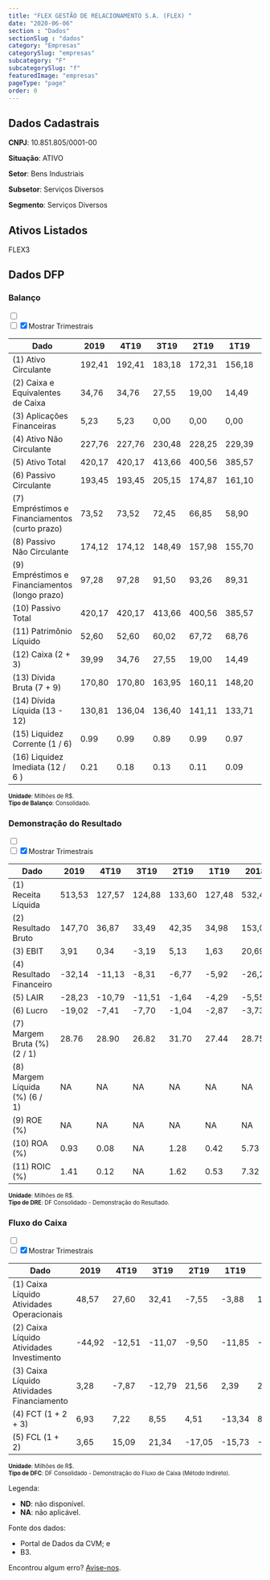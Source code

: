 ```yaml
---  
title: "FLEX GESTÃO DE RELACIONAMENTO S.A. (FLEX) "  
date: "2020-06-06"  
section : "Dados"  
sectionSlug : "dados"  
category: "Empresas"  
categorySlug: "empresas"  
subcategory: "F"  
subcategorySlug: "f"  
featuredImage: "empresas"  
pageType: "page"  
order: 0  
---
```



## Dados Cadastrais


**CNPJ**: 10.851.805/0001-00

**Situação**: ATIVO

**Setor**: Bens Industriais

**Subsetor**: Serviços Diversos

**Segmento**: Serviços Diversos


## Ativos Listados


FLEX3 


## Dados DFP

### Balanço
  
<input type='checkbox' class='toggleCommand' id='toggleBalanco' name='toggleBalanco'>  
<div class='filter-group-balanco'>  
<div class='check_button_balanco'>  
<label for='toggleBalanco'>  
<input type='checkbox' data-filter-col='trimBalanco'><input type='checkbox' data-filter-col='trimBalanco' checked><span>Mostrar Trimestrais</span>  
</label>  
</div>  
</div>  
<div class='overflow balancoTableWrapper'>  
<table class='balancoTable'>  
<thead>  
<tr>  
<th class='dataHeader fixedLeftColumn'>Dado</th>  
<th>2019</th>  
<th class='trimHeader' data-col='trimBalanco'>4T19</th>  
<th class='trimHeader' data-col='trimBalanco'>3T19</th>  
<th class='trimHeader' data-col='trimBalanco'>2T19</th>  
<th class='trimHeader' data-col='trimBalanco'>1T19</th>  
<th>2018</th>  
<th class='trimHeader' data-col='trimBalanco'>4T18</th>  
<th class='trimHeader' data-col='trimBalanco'>3T18</th>  
<th class='trimHeader' data-col='trimBalanco'>2T18</th>  
<th class='trimHeader' data-col='trimBalanco'>1T18</th>  
<th>2017</th>  
<th class='trimHeader' data-col='trimBalanco'>4T17</th>  
<th class='trimHeader' data-col='trimBalanco'>3T17</th>  
<th class='trimHeader' data-col='trimBalanco'>2T17</th>  
<th class='trimHeader' data-col='trimBalanco'>1T17</th>  
<th>2016</th>  
<th class='trimHeader' data-col='trimBalanco'>4T16</th>  
<th class='trimHeader' data-col='trimBalanco'>3T16</th>  
<th class='trimHeader' data-col='trimBalanco'>2T16</th>  
<th class='trimHeader' data-col='trimBalanco'>1T16</th>  
<th>2015</th>  
<th class='trimHeader' data-col='trimBalanco'>4T15</th>  
<th class='trimHeader' data-col='trimBalanco'>3T15</th>  
<th class='trimHeader' data-col='trimBalanco'>2T15</th>  
<th class='trimHeader' data-col='trimBalanco'>1T15</th>  
</tr>  
</thead>  
<tbody>  
<tr class='trContaAtivo'>  
<td class='leftAlignCell rowDescription fixedLeftColumn'>(1) Ativo Circulante</td>  
<td>192,41</td>  
<td data-col='trimBalanco' class='trimData'>192,41</td>  
<td data-col='trimBalanco' class='trimData'>183,18</td>  
<td data-col='trimBalanco' class='trimData'>172,31</td>  
<td data-col='trimBalanco' class='trimData'>156,18</td>  
<td>162,15</td>  
<td data-col='trimBalanco' class='trimData'>162,15</td>  
<td data-col='trimBalanco' class='trimData'>162,15</td>  
<td data-col='trimBalanco' class='trimData'>162,15</td>  
<td data-col='trimBalanco' class='trimData'>155,51</td>  
<td>155,70</td>  
<td data-col='trimBalanco' class='trimData'>155,70</td>  
<td data-col='trimBalanco' class='trimData'>143,23</td>  
<td data-col='trimBalanco' class='trimData'>125,40</td>  
<td data-col='trimBalanco' class='trimData'>125,40</td>  
<td>137,61</td>  
<td data-col='trimBalanco' class='trimData'>137,61</td>  
<td data-col='trimBalanco' class='trimData'>137,61</td>  
<td data-col='trimBalanco' class='trimData'>137,61</td>  
<td data-col='trimBalanco' class='trimData'>137,61</td>  
<td>96,38</td>  
<td data-col='trimBalanco' class='trimData'>96,38</td>  
<td data-col='trimBalanco' class='trimData'>ND</td>  
<td data-col='trimBalanco' class='trimData'>ND</td>  
<td data-col='trimBalanco' class='trimData'>ND</td>  
</tr>  
<tr class='trContaAtivo'>  
<td class='leftAlignCell rowDescription fixedLeftColumn'>(2) Caixa e Equivalentes de Caixa</td>  
<td>34,76</td>  
<td data-col='trimBalanco' class='trimData'>34,76</td>  
<td data-col='trimBalanco' class='trimData'>27,55</td>  
<td data-col='trimBalanco' class='trimData'>19,00</td>  
<td data-col='trimBalanco' class='trimData'>14,49</td>  
<td>27,83</td>  
<td data-col='trimBalanco' class='trimData'>27,83</td>  
<td data-col='trimBalanco' class='trimData'>27,83</td>  
<td data-col='trimBalanco' class='trimData'>27,83</td>  
<td data-col='trimBalanco' class='trimData'>11,40</td>  
<td>19,39</td>  
<td data-col='trimBalanco' class='trimData'>19,39</td>  
<td data-col='trimBalanco' class='trimData'>16,36</td>  
<td data-col='trimBalanco' class='trimData'>11,28</td>  
<td data-col='trimBalanco' class='trimData'>11,28</td>  
<td>28,89</td>  
<td data-col='trimBalanco' class='trimData'>28,89</td>  
<td data-col='trimBalanco' class='trimData'>28,89</td>  
<td data-col='trimBalanco' class='trimData'>28,89</td>  
<td data-col='trimBalanco' class='trimData'>28,89</td>  
<td>26,24</td>  
<td data-col='trimBalanco' class='trimData'>26,24</td>  
<td data-col='trimBalanco' class='trimData'>ND</td>  
<td data-col='trimBalanco' class='trimData'>ND</td>  
<td data-col='trimBalanco' class='trimData'>ND</td>  
</tr>  
<tr class='trContaAtivo'>  
<td class='leftAlignCell rowDescription fixedLeftColumn'>(3) Aplicações Financeiras</td>  
<td>5,23</td>  
<td data-col='trimBalanco' class='trimData'>5,23</td>  
<td data-col='trimBalanco' class='trimData'>0,00</td>  
<td data-col='trimBalanco' class='trimData'>0,00</td>  
<td data-col='trimBalanco' class='trimData'>0,00</td>  
<td>0,00</td>  
<td data-col='trimBalanco' class='trimData'>0,00</td>  
<td data-col='trimBalanco' class='trimData'>0,00</td>  
<td data-col='trimBalanco' class='trimData'>0,00</td>  
<td data-col='trimBalanco' class='trimData'>0,00</td>  
<td>0,00</td>  
<td data-col='trimBalanco' class='trimData'>0,00</td>  
<td data-col='trimBalanco' class='trimData'>0,00</td>  
<td data-col='trimBalanco' class='trimData'>0,00</td>  
<td data-col='trimBalanco' class='trimData'>0,00</td>  
<td>0,00</td>  
<td data-col='trimBalanco' class='trimData'>0,00</td>  
<td data-col='trimBalanco' class='trimData'>0,00</td>  
<td data-col='trimBalanco' class='trimData'>0,00</td>  
<td data-col='trimBalanco' class='trimData'>0,00</td>  
<td>0,00</td>  
<td data-col='trimBalanco' class='trimData'>0,00</td>  
<td data-col='trimBalanco' class='trimData'>ND</td>  
<td data-col='trimBalanco' class='trimData'>ND</td>  
<td data-col='trimBalanco' class='trimData'>ND</td>  
</tr>  
<tr class='trContaAtivo'>  
<td class='leftAlignCell rowDescription fixedLeftColumn'>(4) Ativo Não Circulante</td>  
<td>227,76</td>  
<td data-col='trimBalanco' class='trimData'>227,76</td>  
<td data-col='trimBalanco' class='trimData'>230,48</td>  
<td data-col='trimBalanco' class='trimData'>228,25</td>  
<td data-col='trimBalanco' class='trimData'>229,39</td>  
<td>199,25</td>  
<td data-col='trimBalanco' class='trimData'>199,25</td>  
<td data-col='trimBalanco' class='trimData'>199,25</td>  
<td data-col='trimBalanco' class='trimData'>199,25</td>  
<td data-col='trimBalanco' class='trimData'>136,62</td>  
<td>139,05</td>  
<td data-col='trimBalanco' class='trimData'>139,05</td>  
<td data-col='trimBalanco' class='trimData'>137,47</td>  
<td data-col='trimBalanco' class='trimData'>134,80</td>  
<td data-col='trimBalanco' class='trimData'>134,80</td>  
<td>121,94</td>  
<td data-col='trimBalanco' class='trimData'>121,94</td>  
<td data-col='trimBalanco' class='trimData'>121,94</td>  
<td data-col='trimBalanco' class='trimData'>121,94</td>  
<td data-col='trimBalanco' class='trimData'>121,94</td>  
<td>115,67</td>  
<td data-col='trimBalanco' class='trimData'>115,67</td>  
<td data-col='trimBalanco' class='trimData'>ND</td>  
<td data-col='trimBalanco' class='trimData'>ND</td>  
<td data-col='trimBalanco' class='trimData'>ND</td>  
</tr>  
<tr class='trContaAtivo'>  
<td class='leftAlignCell rowDescription fixedLeftColumn'>(5) Ativo Total</td>  
<td>420,17</td>  
<td data-col='trimBalanco' class='trimData'>420,17</td>  
<td data-col='trimBalanco' class='trimData'>413,66</td>  
<td data-col='trimBalanco' class='trimData'>400,56</td>  
<td data-col='trimBalanco' class='trimData'>385,57</td>  
<td>361,39</td>  
<td data-col='trimBalanco' class='trimData'>361,39</td>  
<td data-col='trimBalanco' class='trimData'>361,39</td>  
<td data-col='trimBalanco' class='trimData'>361,39</td>  
<td data-col='trimBalanco' class='trimData'>292,13</td>  
<td>294,75</td>  
<td data-col='trimBalanco' class='trimData'>294,75</td>  
<td data-col='trimBalanco' class='trimData'>280,70</td>  
<td data-col='trimBalanco' class='trimData'>260,20</td>  
<td data-col='trimBalanco' class='trimData'>260,20</td>  
<td>259,55</td>  
<td data-col='trimBalanco' class='trimData'>259,55</td>  
<td data-col='trimBalanco' class='trimData'>259,55</td>  
<td data-col='trimBalanco' class='trimData'>259,55</td>  
<td data-col='trimBalanco' class='trimData'>259,55</td>  
<td>212,04</td>  
<td data-col='trimBalanco' class='trimData'>212,04</td>  
<td data-col='trimBalanco' class='trimData'>ND</td>  
<td data-col='trimBalanco' class='trimData'>ND</td>  
<td data-col='trimBalanco' class='trimData'>ND</td>  
</tr>  
<tr class='trContaPassivo'>  
<td class='leftAlignCell rowDescription fixedLeftColumn'>(6) Passivo Circulante</td>  
<td>193,45</td>  
<td data-col='trimBalanco' class='trimData'>193,45</td>  
<td data-col='trimBalanco' class='trimData'>205,15</td>  
<td data-col='trimBalanco' class='trimData'>174,87</td>  
<td data-col='trimBalanco' class='trimData'>161,10</td>  
<td>153,61</td>  
<td data-col='trimBalanco' class='trimData'>153,61</td>  
<td data-col='trimBalanco' class='trimData'>153,61</td>  
<td data-col='trimBalanco' class='trimData'>153,61</td>  
<td data-col='trimBalanco' class='trimData'>167,39</td>  
<td>166,22</td>  
<td data-col='trimBalanco' class='trimData'>166,22</td>  
<td data-col='trimBalanco' class='trimData'>136,31</td>  
<td data-col='trimBalanco' class='trimData'>121,65</td>  
<td data-col='trimBalanco' class='trimData'>121,65</td>  
<td>127,65</td>  
<td data-col='trimBalanco' class='trimData'>127,65</td>  
<td data-col='trimBalanco' class='trimData'>127,65</td>  
<td data-col='trimBalanco' class='trimData'>127,65</td>  
<td data-col='trimBalanco' class='trimData'>127,65</td>  
<td>80,61</td>  
<td data-col='trimBalanco' class='trimData'>80,61</td>  
<td data-col='trimBalanco' class='trimData'>ND</td>  
<td data-col='trimBalanco' class='trimData'>ND</td>  
<td data-col='trimBalanco' class='trimData'>ND</td>  
</tr>  
<tr class='trContaPassivo'>  
<td class='leftAlignCell rowDescription fixedLeftColumn'>(7) Empréstimos e Financiamentos (curto prazo)</td>  
<td>73,52</td>  
<td data-col='trimBalanco' class='trimData'>73,52</td>  
<td data-col='trimBalanco' class='trimData'>72,45</td>  
<td data-col='trimBalanco' class='trimData'>66,85</td>  
<td data-col='trimBalanco' class='trimData'>58,90</td>  
<td>51,24</td>  
<td data-col='trimBalanco' class='trimData'>51,24</td>  
<td data-col='trimBalanco' class='trimData'>51,24</td>  
<td data-col='trimBalanco' class='trimData'>51,24</td>  
<td data-col='trimBalanco' class='trimData'>77,29</td>  
<td>80,03</td>  
<td data-col='trimBalanco' class='trimData'>80,03</td>  
<td data-col='trimBalanco' class='trimData'>51,70</td>  
<td data-col='trimBalanco' class='trimData'>45,73</td>  
<td data-col='trimBalanco' class='trimData'>45,73</td>  
<td>47,90</td>  
<td data-col='trimBalanco' class='trimData'>47,90</td>  
<td data-col='trimBalanco' class='trimData'>47,90</td>  
<td data-col='trimBalanco' class='trimData'>47,90</td>  
<td data-col='trimBalanco' class='trimData'>47,90</td>  
<td>26,68</td>  
<td data-col='trimBalanco' class='trimData'>26,68</td>  
<td data-col='trimBalanco' class='trimData'>ND</td>  
<td data-col='trimBalanco' class='trimData'>ND</td>  
<td data-col='trimBalanco' class='trimData'>ND</td>  
</tr>  
<tr class='trContaPassivo'>  
<td class='leftAlignCell rowDescription fixedLeftColumn'>(8) Passivo Não Circulante</td>  
<td>174,12</td>  
<td data-col='trimBalanco' class='trimData'>174,12</td>  
<td data-col='trimBalanco' class='trimData'>148,49</td>  
<td data-col='trimBalanco' class='trimData'>157,98</td>  
<td data-col='trimBalanco' class='trimData'>155,70</td>  
<td>136,16</td>  
<td data-col='trimBalanco' class='trimData'>136,16</td>  
<td data-col='trimBalanco' class='trimData'>136,16</td>  
<td data-col='trimBalanco' class='trimData'>136,16</td>  
<td data-col='trimBalanco' class='trimData'>49,22</td>  
<td>53,17</td>  
<td data-col='trimBalanco' class='trimData'>53,17</td>  
<td data-col='trimBalanco' class='trimData'>66,81</td>  
<td data-col='trimBalanco' class='trimData'>68,28</td>  
<td data-col='trimBalanco' class='trimData'>68,28</td>  
<td>70,18</td>  
<td data-col='trimBalanco' class='trimData'>70,18</td>  
<td data-col='trimBalanco' class='trimData'>70,18</td>  
<td data-col='trimBalanco' class='trimData'>70,18</td>  
<td data-col='trimBalanco' class='trimData'>70,18</td>  
<td>81,95</td>  
<td data-col='trimBalanco' class='trimData'>81,95</td>  
<td data-col='trimBalanco' class='trimData'>ND</td>  
<td data-col='trimBalanco' class='trimData'>ND</td>  
<td data-col='trimBalanco' class='trimData'>ND</td>  
</tr>  
<tr class='trContaPassivo'>  
<td class='leftAlignCell rowDescription fixedLeftColumn'>(9) Empréstimos e Financiamentos (longo prazo)</td>  
<td>97,28</td>  
<td data-col='trimBalanco' class='trimData'>97,28</td>  
<td data-col='trimBalanco' class='trimData'>91,50</td>  
<td data-col='trimBalanco' class='trimData'>93,26</td>  
<td data-col='trimBalanco' class='trimData'>89,31</td>  
<td>91,46</td>  
<td data-col='trimBalanco' class='trimData'>91,46</td>  
<td data-col='trimBalanco' class='trimData'>91,46</td>  
<td data-col='trimBalanco' class='trimData'>91,46</td>  
<td data-col='trimBalanco' class='trimData'>31,59</td>  
<td>34,02</td>  
<td data-col='trimBalanco' class='trimData'>34,02</td>  
<td data-col='trimBalanco' class='trimData'>46,88</td>  
<td data-col='trimBalanco' class='trimData'>45,57</td>  
<td data-col='trimBalanco' class='trimData'>45,57</td>  
<td>39,97</td>  
<td data-col='trimBalanco' class='trimData'>39,97</td>  
<td data-col='trimBalanco' class='trimData'>39,97</td>  
<td data-col='trimBalanco' class='trimData'>39,97</td>  
<td data-col='trimBalanco' class='trimData'>39,97</td>  
<td>42,95</td>  
<td data-col='trimBalanco' class='trimData'>42,95</td>  
<td data-col='trimBalanco' class='trimData'>ND</td>  
<td data-col='trimBalanco' class='trimData'>ND</td>  
<td data-col='trimBalanco' class='trimData'>ND</td>  
</tr>  
<tr class='trContaPassivo'>  
<td class='leftAlignCell rowDescription fixedLeftColumn'>(10) Passivo Total</td>  
<td>420,17</td>  
<td data-col='trimBalanco' class='trimData'>420,17</td>  
<td data-col='trimBalanco' class='trimData'>413,66</td>  
<td data-col='trimBalanco' class='trimData'>400,56</td>  
<td data-col='trimBalanco' class='trimData'>385,57</td>  
<td>361,39</td>  
<td data-col='trimBalanco' class='trimData'>361,39</td>  
<td data-col='trimBalanco' class='trimData'>361,39</td>  
<td data-col='trimBalanco' class='trimData'>361,39</td>  
<td data-col='trimBalanco' class='trimData'>292,13</td>  
<td>294,75</td>  
<td data-col='trimBalanco' class='trimData'>294,75</td>  
<td data-col='trimBalanco' class='trimData'>280,70</td>  
<td data-col='trimBalanco' class='trimData'>260,20</td>  
<td data-col='trimBalanco' class='trimData'>260,20</td>  
<td>259,55</td>  
<td data-col='trimBalanco' class='trimData'>259,55</td>  
<td data-col='trimBalanco' class='trimData'>259,55</td>  
<td data-col='trimBalanco' class='trimData'>259,55</td>  
<td data-col='trimBalanco' class='trimData'>259,55</td>  
<td>212,04</td>  
<td data-col='trimBalanco' class='trimData'>212,04</td>  
<td data-col='trimBalanco' class='trimData'>ND</td>  
<td data-col='trimBalanco' class='trimData'>ND</td>  
<td data-col='trimBalanco' class='trimData'>ND</td>  
</tr>  
<tr class='trContaPassivo'>  
<td class='leftAlignCell rowDescription fixedLeftColumn'>(11) Patrimônio Líquido</td>  
<td>52,60</td>  
<td data-col='trimBalanco' class='trimData'>52,60</td>  
<td data-col='trimBalanco' class='trimData'>60,02</td>  
<td data-col='trimBalanco' class='trimData'>67,72</td>  
<td data-col='trimBalanco' class='trimData'>68,76</td>  
<td>71,63</td>  
<td data-col='trimBalanco' class='trimData'>71,63</td>  
<td data-col='trimBalanco' class='trimData'>71,63</td>  
<td data-col='trimBalanco' class='trimData'>71,63</td>  
<td data-col='trimBalanco' class='trimData'>75,52</td>  
<td>75,36</td>  
<td data-col='trimBalanco' class='trimData'>75,36</td>  
<td data-col='trimBalanco' class='trimData'>77,57</td>  
<td data-col='trimBalanco' class='trimData'>70,27</td>  
<td data-col='trimBalanco' class='trimData'>70,27</td>  
<td>61,72</td>  
<td data-col='trimBalanco' class='trimData'>61,72</td>  
<td data-col='trimBalanco' class='trimData'>61,72</td>  
<td data-col='trimBalanco' class='trimData'>61,72</td>  
<td data-col='trimBalanco' class='trimData'>61,72</td>  
<td>49,48</td>  
<td data-col='trimBalanco' class='trimData'>49,48</td>  
<td data-col='trimBalanco' class='trimData'>ND</td>  
<td data-col='trimBalanco' class='trimData'>ND</td>  
<td data-col='trimBalanco' class='trimData'>ND</td>  
</tr>  
<tr>  
<td class='leftAlignCell rowDescription fixedLeftColumn'>(12) Caixa (2 + 3)</td>  
<td class='positiveNumber'>39,99</td>  
<td class='positiveNumber trimData' data-col='trimBalanco'>34,76</td>  
<td class='positiveNumber trimData' data-col='trimBalanco'>27,55</td>  
<td class='positiveNumber trimData' data-col='trimBalanco'>19,00</td>  
<td class='positiveNumber trimData' data-col='trimBalanco'>14,49</td>  
<td class='positiveNumber'>27,83</td>  
<td class='positiveNumber trimData' data-col='trimBalanco'>27,83</td>  
<td class='positiveNumber trimData' data-col='trimBalanco'>27,83</td>  
<td class='positiveNumber trimData' data-col='trimBalanco'>27,83</td>  
<td class='positiveNumber trimData' data-col='trimBalanco'>11,40</td>  
<td class='positiveNumber'>19,39</td>  
<td class='positiveNumber trimData' data-col='trimBalanco'>19,39</td>  
<td class='positiveNumber trimData' data-col='trimBalanco'>16,36</td>  
<td class='positiveNumber trimData' data-col='trimBalanco'>11,28</td>  
<td class='positiveNumber trimData' data-col='trimBalanco'>11,28</td>  
<td class='positiveNumber'>28,89</td>  
<td class='positiveNumber trimData' data-col='trimBalanco'>28,89</td>  
<td class='positiveNumber trimData' data-col='trimBalanco'>28,89</td>  
<td class='positiveNumber trimData' data-col='trimBalanco'>28,89</td>  
<td class='positiveNumber trimData' data-col='trimBalanco'>28,89</td>  
<td class='positiveNumber'>26,24</td>  
<td class='positiveNumber trimData' data-col='trimBalanco'>26,24</td>  
<td data-col='trimBalanco' class='trimData'>ND</td>  
<td data-col='trimBalanco' class='trimData'>ND</td>  
<td data-col='trimBalanco' class='trimData'>ND</td>  
</tr>  
<tr class='trDividaBruta'>  
<td class='leftAlignCell rowDescription fixedLeftColumn'>(13) Dívida Bruta (7 + 9)</td>  
<td class='negativeNumber'>170,80</td>  
<td class='negativeNumber trimData' data-col='trimBalanco'>170,80</td>  
<td class='negativeNumber trimData' data-col='trimBalanco'>163,95</td>  
<td class='negativeNumber trimData' data-col='trimBalanco'>160,11</td>  
<td class='negativeNumber trimData' data-col='trimBalanco'>148,20</td>  
<td class='negativeNumber'>142,70</td>  
<td class='negativeNumber trimData' data-col='trimBalanco'>142,70</td>  
<td class='negativeNumber trimData' data-col='trimBalanco'>142,70</td>  
<td class='negativeNumber trimData' data-col='trimBalanco'>142,70</td>  
<td class='negativeNumber trimData' data-col='trimBalanco'>108,88</td>  
<td class='negativeNumber'>114,06</td>  
<td class='negativeNumber trimData' data-col='trimBalanco'>114,06</td>  
<td class='negativeNumber trimData' data-col='trimBalanco'>98,58</td>  
<td class='negativeNumber trimData' data-col='trimBalanco'>91,31</td>  
<td class='negativeNumber trimData' data-col='trimBalanco'>91,31</td>  
<td class='negativeNumber'>87,87</td>  
<td class='negativeNumber trimData' data-col='trimBalanco'>87,87</td>  
<td class='negativeNumber trimData' data-col='trimBalanco'>87,87</td>  
<td class='negativeNumber trimData' data-col='trimBalanco'>87,87</td>  
<td class='negativeNumber trimData' data-col='trimBalanco'>87,87</td>  
<td class='negativeNumber'>69,62</td>  
<td class='negativeNumber trimData' data-col='trimBalanco'>69,62</td>  
<td data-col='trimBalanco' class='trimData'>ND</td>  
<td data-col='trimBalanco' class='trimData'>ND</td>  
<td data-col='trimBalanco' class='trimData'>ND</td>  
</tr>  
<tr>  
<td class='leftAlignCell rowDescription fixedLeftColumn'>(14) Dívida Líquida  (13 - 12)</td>  
<td class='negativeNumber'>130,81</td>  
<td class='negativeNumber trimData' data-col='trimBalanco'>136,04</td>  
<td class='negativeNumber trimData' data-col='trimBalanco'>136,40</td>  
<td class='negativeNumber trimData' data-col='trimBalanco'>141,11</td>  
<td class='negativeNumber trimData' data-col='trimBalanco'>133,71</td>  
<td class='negativeNumber'>114,87</td>  
<td class='negativeNumber trimData' data-col='trimBalanco'>114,87</td>  
<td class='negativeNumber trimData' data-col='trimBalanco'>114,87</td>  
<td class='negativeNumber trimData' data-col='trimBalanco'>114,87</td>  
<td class='negativeNumber trimData' data-col='trimBalanco'>97,48</td>  
<td class='negativeNumber'>94,66</td>  
<td class='negativeNumber trimData' data-col='trimBalanco'>94,66</td>  
<td class='negativeNumber trimData' data-col='trimBalanco'>82,22</td>  
<td class='negativeNumber trimData' data-col='trimBalanco'>80,03</td>  
<td class='negativeNumber trimData' data-col='trimBalanco'>80,03</td>  
<td class='negativeNumber'>58,98</td>  
<td class='negativeNumber trimData' data-col='trimBalanco'>58,98</td>  
<td class='negativeNumber trimData' data-col='trimBalanco'>58,98</td>  
<td class='negativeNumber trimData' data-col='trimBalanco'>58,98</td>  
<td class='negativeNumber trimData' data-col='trimBalanco'>58,98</td>  
<td class='negativeNumber'>43,38</td>  
<td class='negativeNumber trimData' data-col='trimBalanco'>43,38</td>  
<td data-col='trimBalanco' class='trimData'>ND</td>  
<td data-col='trimBalanco' class='trimData'>ND</td>  
<td data-col='trimBalanco' class='trimData'>ND</td>  
</tr>  
<tr>  
<td class='leftAlignCell rowDescription fixedLeftColumn'>(15) Liquidez Corrente (1 / 6)</td>  
<td>0.99</td>  
<td data-col='trimBalanco' class='trimData'>0.99</td>  
<td data-col='trimBalanco' class='trimData'>0.89</td>  
<td data-col='trimBalanco' class='trimData'>0.99</td>  
<td data-col='trimBalanco' class='trimData'>0.97</td>  
<td>1.06</td>  
<td data-col='trimBalanco' class='trimData'>1.06</td>  
<td data-col='trimBalanco' class='trimData'>1.06</td>  
<td data-col='trimBalanco' class='trimData'>1.06</td>  
<td data-col='trimBalanco' class='trimData'>0.93</td>  
<td>0.94</td>  
<td data-col='trimBalanco' class='trimData'>0.94</td>  
<td data-col='trimBalanco' class='trimData'>1.05</td>  
<td data-col='trimBalanco' class='trimData'>1.03</td>  
<td data-col='trimBalanco' class='trimData'>1.03</td>  
<td>1.08</td>  
<td data-col='trimBalanco' class='trimData'>1.08</td>  
<td data-col='trimBalanco' class='trimData'>1.08</td>  
<td data-col='trimBalanco' class='trimData'>1.08</td>  
<td data-col='trimBalanco' class='trimData'>1.08</td>  
<td>1.20</td>  
<td data-col='trimBalanco' class='trimData'>1.20</td>  
<td data-col='trimBalanco' class='trimData'>ND</td>  
<td data-col='trimBalanco' class='trimData'>ND</td>  
<td data-col='trimBalanco' class='trimData'>ND</td>  
</tr>  
<tr>  
<td class='leftAlignCell rowDescription fixedLeftColumn'>(16) Liquidez Imediata  (12 / 6 )</td>  
<td>0.21</td>  
<td data-col='trimBalanco' class='trimData'>0.18</td>  
<td data-col='trimBalanco' class='trimData'>0.13</td>  
<td data-col='trimBalanco' class='trimData'>0.11</td>  
<td data-col='trimBalanco' class='trimData'>0.09</td>  
<td>0.18</td>  
<td data-col='trimBalanco' class='trimData'>0.18</td>  
<td data-col='trimBalanco' class='trimData'>0.18</td>  
<td data-col='trimBalanco' class='trimData'>0.18</td>  
<td data-col='trimBalanco' class='trimData'>0.07</td>  
<td>0.12</td>  
<td data-col='trimBalanco' class='trimData'>0.12</td>  
<td data-col='trimBalanco' class='trimData'>0.12</td>  
<td data-col='trimBalanco' class='trimData'>0.09</td>  
<td data-col='trimBalanco' class='trimData'>0.09</td>  
<td>0.23</td>  
<td data-col='trimBalanco' class='trimData'>0.23</td>  
<td data-col='trimBalanco' class='trimData'>0.23</td>  
<td data-col='trimBalanco' class='trimData'>0.23</td>  
<td data-col='trimBalanco' class='trimData'>0.23</td>  
<td>0.33</td>  
<td data-col='trimBalanco' class='trimData'>0.33</td>  
<td data-col='trimBalanco' class='trimData'>ND</td>  
<td data-col='trimBalanco' class='trimData'>ND</td>  
<td data-col='trimBalanco' class='trimData'>ND</td>  
</tr>  
</tbody>  
</table>  
</div>  
<p style='font-size:0.7rem; margin:0px;'><strong>Unidade</strong>: Milhões de R$.</p>  
<p style='font-size:0.7rem; margin:0px;'><strong>Tipo de Balanço</strong>: Consolidado.</p>


### Demonstração do Resultado
  
<input type='checkbox' class='toggleCommand' id='toggleDRE' name='toggleDRE'>  
<div class='filter-group-dre'>  
<div class='check_button_dre'>  
<label for='toggleDRE'>  
<input type='checkbox' data-filter-col='trimDRE'><input type='checkbox' data-filter-col='trimDRE' checked><span>Mostrar Trimestrais</span>  
</label>  
</div>  
</div>  
<div class='overflow balancoTableWrapper'>  
<table class='balancoTable'>  
<thead>  
<tr>  
<th class='dataHeader fixedLeftColumn'>Dado</th>  
<th>2019</th>  
<th class='trimHeader' data-col='trimDRE'>4T19</th>  
<th class='trimHeader' data-col='trimDRE'>3T19</th>  
<th class='trimHeader' data-col='trimDRE'>2T19</th>  
<th class='trimHeader' data-col='trimDRE'>1T19</th>  
<th>2018</th>  
<th class='trimHeader' data-col='trimDRE'>4T18</th>  
<th class='trimHeader' data-col='trimDRE'>3T18</th>  
<th class='trimHeader' data-col='trimDRE'>2T18</th>  
<th class='trimHeader' data-col='trimDRE'>1T18</th>  
<th>2017</th>  
<th class='trimHeader' data-col='trimDRE'>4T17</th>  
<th class='trimHeader' data-col='trimDRE'>3T17</th>  
<th class='trimHeader' data-col='trimDRE'>2T17</th>  
<th class='trimHeader' data-col='trimDRE'>1T17</th>  
<th>2016</th>  
<th class='trimHeader' data-col='trimDRE'>4T16</th>  
<th class='trimHeader' data-col='trimDRE'>3T16</th>  
<th class='trimHeader' data-col='trimDRE'>2T16</th>  
<th class='trimHeader' data-col='trimDRE'>1T16</th>  
<th>2015</th>  
<th class='trimHeader' data-col='trimDRE'>4T15</th>  
<th class='trimHeader' data-col='trimDRE'>3T15</th>  
<th class='trimHeader' data-col='trimDRE'>2T15</th>  
<th class='trimHeader' data-col='trimDRE'>1T15</th>  
</tr>  
</thead>  
<tbody>  
<tr class='trDRE'>  
<td class='leftAlignCell rowDescription fixedLeftColumn'>(1) Receita Líquida</td>  
<td>513,53</td>  
<td data-col='trimDRE' class='trimData' >127,57</td>  
<td data-col='trimDRE' class='trimData' >124,88</td>  
<td data-col='trimDRE' class='trimData' >133,60</td>  
<td data-col='trimDRE' class='trimData' >127,48</td>  
<td>532,45</td>  
<td data-col='trimDRE' class='trimData' >138,88</td>  
<td data-col='trimDRE' class='trimData' >132,35</td>  
<td data-col='trimDRE' class='trimData' >130,16</td>  
<td data-col='trimDRE' class='trimData' >131,06</td>  
<td>527,84</td>  
<td data-col='trimDRE' class='trimData' >134,23</td>  
<td data-col='trimDRE' class='trimData' >135,91</td>  
<td data-col='trimDRE' class='trimData' >134,14</td>  
<td data-col='trimDRE' class='trimData' >123,56</td>  
<td>494,84</td>  
<td data-col='trimDRE' class='trimData' >125,13</td>  
<td data-col='trimDRE' class='trimData' >128,06</td>  
<td data-col='trimDRE' class='trimData' >125,75</td>  
<td data-col='trimDRE' class='trimData' >115,90</td>  
<td>321,02</td>  
<td data-col='trimDRE' class='trimData' >321,02</td>  
<td data-col='trimDRE' class='trimData'>ND</td>  
<td data-col='trimDRE' class='trimData'>ND</td>  
<td data-col='trimDRE' class='trimData'>ND</td>  
</tr>  
<tr class='trDRE'>  
<td class='leftAlignCell rowDescription fixedLeftColumn'>(2) Resultado Bruto</td>  
<td class='positiveNumberGreen'>147,70</td>  
<td data-col='trimDRE' class='trimData positiveNumberGreen' >36,87</td>  
<td data-col='trimDRE' class='trimData positiveNumberGreen' >33,49</td>  
<td data-col='trimDRE' class='trimData positiveNumberGreen' >42,35</td>  
<td data-col='trimDRE' class='trimData positiveNumberGreen' >34,98</td>  
<td class='positiveNumberGreen'>153,06</td>  
<td data-col='trimDRE' class='trimData positiveNumberGreen' >43,73</td>  
<td data-col='trimDRE' class='trimData positiveNumberGreen' >37,19</td>  
<td data-col='trimDRE' class='trimData positiveNumberGreen' >33,72</td>  
<td data-col='trimDRE' class='trimData positiveNumberGreen' >38,41</td>  
<td class='positiveNumberGreen'>159,17</td>  
<td data-col='trimDRE' class='trimData positiveNumberGreen' >39,15</td>  
<td data-col='trimDRE' class='trimData positiveNumberGreen' >43,72</td>  
<td data-col='trimDRE' class='trimData positiveNumberGreen' >45,21</td>  
<td data-col='trimDRE' class='trimData positiveNumberGreen' >31,10</td>  
<td class='positiveNumberGreen'>140,12</td>  
<td data-col='trimDRE' class='trimData positiveNumberGreen' >32,01</td>  
<td data-col='trimDRE' class='trimData positiveNumberGreen' >41,47</td>  
<td data-col='trimDRE' class='trimData positiveNumberGreen' >36,79</td>  
<td data-col='trimDRE' class='trimData positiveNumberGreen' >29,84</td>  
<td class='positiveNumberGreen'>83,11</td>  
<td data-col='trimDRE' class='trimData positiveNumberGreen' >83,11</td>  
<td data-col='trimDRE' class='trimData'>ND</td>  
<td data-col='trimDRE' class='trimData'>ND</td>  
<td data-col='trimDRE' class='trimData'>ND</td>  
</tr>  
<tr class='trDRE'>  
<td class='leftAlignCell rowDescription fixedLeftColumn'>(3) EBIT</td>  
<td class='positiveNumberGreen'>3,91</td>  
<td data-col='trimDRE' class='trimData positiveNumberGreen' >0,34</td>  
<td data-col='trimDRE' class='trimData negativeNumber' >-3,19</td>  
<td data-col='trimDRE' class='trimData positiveNumberGreen' >5,13</td>  
<td data-col='trimDRE' class='trimData positiveNumberGreen' >1,63</td>  
<td class='positiveNumberGreen'>20,69</td>  
<td data-col='trimDRE' class='trimData positiveNumberGreen' >13,81</td>  
<td data-col='trimDRE' class='trimData positiveNumberGreen' >2,61</td>  
<td data-col='trimDRE' class='trimData positiveNumberGreen' >0,90</td>  
<td data-col='trimDRE' class='trimData positiveNumberGreen' >3,37</td>  
<td class='positiveNumberGreen'>21,66</td>  
<td data-col='trimDRE' class='trimData positiveNumberGreen' >7,18</td>  
<td data-col='trimDRE' class='trimData positiveNumberGreen' >8,55</td>  
<td data-col='trimDRE' class='trimData positiveNumberGreen' >10,56</td>  
<td data-col='trimDRE' class='trimData negativeNumber' >-4,64</td>  
<td class='positiveNumberGreen'>24,03</td>  
<td data-col='trimDRE' class='trimData positiveNumberGreen' >3,31</td>  
<td data-col='trimDRE' class='trimData positiveNumberGreen' >8,10</td>  
<td data-col='trimDRE' class='trimData positiveNumberGreen' >6,95</td>  
<td data-col='trimDRE' class='trimData positiveNumberGreen' >5,67</td>  
<td class='positiveNumberGreen'>12,88</td>  
<td data-col='trimDRE' class='trimData positiveNumberGreen' >12,88</td>  
<td data-col='trimDRE' class='trimData'>ND</td>  
<td data-col='trimDRE' class='trimData'>ND</td>  
<td data-col='trimDRE' class='trimData'>ND</td>  
</tr>  
<tr class='trDRE'>  
<td class='leftAlignCell rowDescription fixedLeftColumn'>(4) Resultado Financeiro</td>  
<td class='negativeNumber'>-32,14</td>  
<td data-col='trimDRE' class='trimData negativeNumber' >-11,13</td>  
<td data-col='trimDRE' class='trimData negativeNumber' >-8,31</td>  
<td data-col='trimDRE' class='trimData negativeNumber' >-6,77</td>  
<td data-col='trimDRE' class='trimData negativeNumber' >-5,92</td>  
<td class='negativeNumber'>-26,24</td>  
<td data-col='trimDRE' class='trimData negativeNumber' >-10,77</td>  
<td data-col='trimDRE' class='trimData negativeNumber' >-7,27</td>  
<td data-col='trimDRE' class='trimData negativeNumber' >-5,35</td>  
<td data-col='trimDRE' class='trimData negativeNumber' >-2,85</td>  
<td class='negativeNumber'>-18,97</td>  
<td data-col='trimDRE' class='trimData negativeNumber' >-5,92</td>  
<td data-col='trimDRE' class='trimData negativeNumber' >-5,14</td>  
<td data-col='trimDRE' class='trimData negativeNumber' >-3,41</td>  
<td data-col='trimDRE' class='trimData negativeNumber' >-4,50</td>  
<td class='negativeNumber'>-12,71</td>  
<td data-col='trimDRE' class='trimData negativeNumber' >-3,88</td>  
<td data-col='trimDRE' class='trimData negativeNumber' >-3,46</td>  
<td data-col='trimDRE' class='trimData negativeNumber' >-3,11</td>  
<td data-col='trimDRE' class='trimData negativeNumber' >-2,27</td>  
<td class='negativeNumber'>-7,30</td>  
<td data-col='trimDRE' class='trimData negativeNumber' >-7,30</td>  
<td data-col='trimDRE' class='trimData'>ND</td>  
<td data-col='trimDRE' class='trimData'>ND</td>  
<td data-col='trimDRE' class='trimData'>ND</td>  
</tr>  
<tr class='trDRE'>  
<td class='leftAlignCell rowDescription fixedLeftColumn'>(5) LAIR</td>  
<td class='negativeNumber'>-28,23</td>  
<td data-col='trimDRE' class='trimData negativeNumber' >-10,79</td>  
<td data-col='trimDRE' class='trimData negativeNumber' >-11,51</td>  
<td data-col='trimDRE' class='trimData negativeNumber' >-1,64</td>  
<td data-col='trimDRE' class='trimData negativeNumber' >-4,29</td>  
<td class='negativeNumber'>-5,55</td>  
<td data-col='trimDRE' class='trimData positiveNumberGreen' >3,04</td>  
<td data-col='trimDRE' class='trimData negativeNumber' >-4,66</td>  
<td data-col='trimDRE' class='trimData negativeNumber' >-4,45</td>  
<td data-col='trimDRE' class='trimData positiveNumberGreen' >0,52</td>  
<td class='positiveNumberGreen'>2,68</td>  
<td data-col='trimDRE' class='trimData positiveNumberGreen' >1,26</td>  
<td data-col='trimDRE' class='trimData positiveNumberGreen' >3,41</td>  
<td data-col='trimDRE' class='trimData positiveNumberGreen' >7,15</td>  
<td data-col='trimDRE' class='trimData negativeNumber' >-9,14</td>  
<td class='positiveNumberGreen'>11,31</td>  
<td data-col='trimDRE' class='trimData negativeNumber' >-0,57</td>  
<td data-col='trimDRE' class='trimData positiveNumberGreen' >4,64</td>  
<td data-col='trimDRE' class='trimData positiveNumberGreen' >3,84</td>  
<td data-col='trimDRE' class='trimData positiveNumberGreen' >3,40</td>  
<td class='positiveNumberGreen'>5,58</td>  
<td data-col='trimDRE' class='trimData positiveNumberGreen' >5,58</td>  
<td data-col='trimDRE' class='trimData'>ND</td>  
<td data-col='trimDRE' class='trimData'>ND</td>  
<td data-col='trimDRE' class='trimData'>ND</td>  
</tr>  
<tr class='trDRE'>  
<td class='leftAlignCell rowDescription fixedLeftColumn'>(6) Lucro</td>  
<td class='negativeNumber'>-19,02</td>  
<td data-col='trimDRE' class='trimData negativeNumber' >-7,41</td>  
<td data-col='trimDRE' class='trimData negativeNumber' >-7,70</td>  
<td data-col='trimDRE' class='trimData negativeNumber' >-1,04</td>  
<td data-col='trimDRE' class='trimData negativeNumber' >-2,87</td>  
<td class='negativeNumber'>-3,73</td>  
<td data-col='trimDRE' class='trimData positiveNumberGreen' >2,05</td>  
<td data-col='trimDRE' class='trimData negativeNumber' >-3,18</td>  
<td data-col='trimDRE' class='trimData negativeNumber' >-2,77</td>  
<td data-col='trimDRE' class='trimData positiveNumberGreen' >0,16</td>  
<td class='positiveNumberGreen'>10,01</td>  
<td data-col='trimDRE' class='trimData positiveNumberGreen' >0,16</td>  
<td data-col='trimDRE' class='trimData positiveNumberGreen' >1,31</td>  
<td data-col='trimDRE' class='trimData positiveNumberGreen' >5,79</td>  
<td data-col='trimDRE' class='trimData positiveNumberGreen' >2,75</td>  
<td class='positiveNumberGreen'>7,54</td>  
<td data-col='trimDRE' class='trimData negativeNumber' >-0,14</td>  
<td data-col='trimDRE' class='trimData positiveNumberGreen' >3,12</td>  
<td data-col='trimDRE' class='trimData positiveNumberGreen' >2,42</td>  
<td data-col='trimDRE' class='trimData positiveNumberGreen' >2,14</td>  
<td class='positiveNumberGreen'>3,97</td>  
<td data-col='trimDRE' class='trimData positiveNumberGreen' >3,97</td>  
<td data-col='trimDRE' class='trimData'>ND</td>  
<td data-col='trimDRE' class='trimData'>ND</td>  
<td data-col='trimDRE' class='trimData'>ND</td>  
</tr>  
<tr class='trDREMargem'>  
<td class='leftAlignCell rowDescription fixedLeftColumn'>(7) Margem Bruta (%) (2 / 1)</td>  
<td>28.76</td>  
<td data-col='trimDRE' class='trimData'>28.90</td>  
<td data-col='trimDRE' class='trimData'>26.82</td>  
<td data-col='trimDRE' class='trimData'>31.70</td>  
<td data-col='trimDRE' class='trimData'>27.44</td>  
<td>28.75</td>  
<td data-col='trimDRE' class='trimData'>31.49</td>  
<td data-col='trimDRE' class='trimData'>28.10</td>  
<td data-col='trimDRE' class='trimData'>25.91</td>  
<td data-col='trimDRE' class='trimData'>29.31</td>  
<td>30.16</td>  
<td data-col='trimDRE' class='trimData'>29.17</td>  
<td data-col='trimDRE' class='trimData'>32.17</td>  
<td data-col='trimDRE' class='trimData'>33.70</td>  
<td data-col='trimDRE' class='trimData'>25.17</td>  
<td>28.32</td>  
<td data-col='trimDRE' class='trimData'>25.59</td>  
<td data-col='trimDRE' class='trimData'>32.38</td>  
<td data-col='trimDRE' class='trimData'>29.26</td>  
<td data-col='trimDRE' class='trimData'>25.75</td>  
<td>25.89</td>  
<td data-col='trimDRE' class='trimData'>25.89</td>  
<td data-col='trimDRE' class='trimData'>ND</td>  
<td data-col='trimDRE' class='trimData'>ND</td>  
<td data-col='trimDRE' class='trimData'>ND</td>  
</tr>  
<tr class='trDREMargem'>  
<td class='leftAlignCell rowDescription fixedLeftColumn'>(8) Margem Líquida (%) (6 / 1)</td>  
<td>NA</td>  
<td data-col='trimDRE' class='trimData'>NA</td>  
<td data-col='trimDRE' class='trimData'>NA</td>  
<td data-col='trimDRE' class='trimData'>NA</td>  
<td data-col='trimDRE' class='trimData'>NA</td>  
<td>NA</td>  
<td data-col='trimDRE' class='trimData'>1.47</td>  
<td data-col='trimDRE' class='trimData'>NA</td>  
<td data-col='trimDRE' class='trimData'>NA</td>  
<td data-col='trimDRE' class='trimData'>0.12</td>  
<td>1.90</td>  
<td data-col='trimDRE' class='trimData'>0.12</td>  
<td data-col='trimDRE' class='trimData'>0.96</td>  
<td data-col='trimDRE' class='trimData'>4.32</td>  
<td data-col='trimDRE' class='trimData'>2.22</td>  
<td>1.52</td>  
<td data-col='trimDRE' class='trimData'>NA</td>  
<td data-col='trimDRE' class='trimData'>2.44</td>  
<td data-col='trimDRE' class='trimData'>1.92</td>  
<td data-col='trimDRE' class='trimData'>1.85</td>  
<td>1.24</td>  
<td data-col='trimDRE' class='trimData'>1.24</td>  
<td data-col='trimDRE' class='trimData'>ND</td>  
<td data-col='trimDRE' class='trimData'>ND</td>  
<td data-col='trimDRE' class='trimData'>ND</td>  
</tr>  
<tr>  
<td class='leftAlignCell rowDescription fixedLeftColumn'>(9) ROE (%)</td>  
<td>NA</td>  
<td data-col='trimDRE' class='trimData'>NA</td>  
<td data-col='trimDRE' class='trimData'>NA</td>  
<td data-col='trimDRE' class='trimData'>NA</td>  
<td data-col='trimDRE' class='trimData'>NA</td>  
<td>NA</td>  
<td data-col='trimDRE' class='trimData'>2.86</td>  
<td data-col='trimDRE' class='trimData'>NA</td>  
<td data-col='trimDRE' class='trimData'>NA</td>  
<td data-col='trimDRE' class='trimData'>0.22</td>  
<td>13.28</td>  
<td data-col='trimDRE' class='trimData'>0.21</td>  
<td data-col='trimDRE' class='trimData'>1.69</td>  
<td data-col='trimDRE' class='trimData'>8.24</td>  
<td data-col='trimDRE' class='trimData'>3.91</td>  
<td>12.21</td>  
<td data-col='trimDRE' class='trimData'>NA</td>  
<td data-col='trimDRE' class='trimData'>5.06</td>  
<td data-col='trimDRE' class='trimData'>3.92</td>  
<td data-col='trimDRE' class='trimData'>3.47</td>  
<td>8.02</td>  
<td data-col='trimDRE' class='trimData'>8.02</td>  
<td data-col='trimDRE' class='trimData'>ND</td>  
<td data-col='trimDRE' class='trimData'>ND</td>  
<td data-col='trimDRE' class='trimData'>ND</td>  
</tr>  
<tr>  
<td class='leftAlignCell rowDescription fixedLeftColumn'>(10) ROA (%)</td>  
<td>0.93</td>  
<td data-col='trimDRE' class='trimData'>0.08</td>  
<td data-col='trimDRE' class='trimData'>NA</td>  
<td data-col='trimDRE' class='trimData'>1.28</td>  
<td data-col='trimDRE' class='trimData'>0.42</td>  
<td>5.73</td>  
<td data-col='trimDRE' class='trimData'>3.82</td>  
<td data-col='trimDRE' class='trimData'>0.72</td>  
<td data-col='trimDRE' class='trimData'>0.25</td>  
<td data-col='trimDRE' class='trimData'>1.15</td>  
<td>7.35</td>  
<td data-col='trimDRE' class='trimData'>2.44</td>  
<td data-col='trimDRE' class='trimData'>3.05</td>  
<td data-col='trimDRE' class='trimData'>4.06</td>  
<td data-col='trimDRE' class='trimData'>NA</td>  
<td>9.26</td>  
<td data-col='trimDRE' class='trimData'>1.27</td>  
<td data-col='trimDRE' class='trimData'>3.12</td>  
<td data-col='trimDRE' class='trimData'>2.68</td>  
<td data-col='trimDRE' class='trimData'>2.19</td>  
<td>6.07</td>  
<td data-col='trimDRE' class='trimData'>6.07</td>  
<td data-col='trimDRE' class='trimData'>ND</td>  
<td data-col='trimDRE' class='trimData'>ND</td>  
<td data-col='trimDRE' class='trimData'>ND</td>  
</tr>  
<tr>  
<td class='leftAlignCell rowDescription fixedLeftColumn'>(11) ROIC (%)</td>  
<td>1.41</td>  
<td data-col='trimDRE' class='trimData'>0.12</td>  
<td data-col='trimDRE' class='trimData'>NA</td>  
<td data-col='trimDRE' class='trimData'>1.62</td>  
<td data-col='trimDRE' class='trimData'>0.53</td>  
<td>7.32</td>  
<td data-col='trimDRE' class='trimData'>4.89</td>  
<td data-col='trimDRE' class='trimData'>0.92</td>  
<td data-col='trimDRE' class='trimData'>0.32</td>  
<td data-col='trimDRE' class='trimData'>1.28</td>  
<td>8.41</td>  
<td data-col='trimDRE' class='trimData'>2.79</td>  
<td data-col='trimDRE' class='trimData'>3.53</td>  
<td data-col='trimDRE' class='trimData'>4.64</td>  
<td data-col='trimDRE' class='trimData'>NA</td>  
<td>13.14</td>  
<td data-col='trimDRE' class='trimData'>1.81</td>  
<td data-col='trimDRE' class='trimData'>4.43</td>  
<td data-col='trimDRE' class='trimData'>3.80</td>  
<td data-col='trimDRE' class='trimData'>3.10</td>  
<td>9.15</td>  
<td data-col='trimDRE' class='trimData'>9.15</td>  
<td data-col='trimDRE' class='trimData'>ND</td>  
<td data-col='trimDRE' class='trimData'>ND</td>  
<td data-col='trimDRE' class='trimData'>ND</td>  
</tr>  
</tbody>  
</table>  
</div>  
<p style='font-size:0.7rem; margin:0px;'><strong>Unidade</strong>: Milhões de R$.</p>  
<p style='font-size:0.7rem; margin:0px;'><strong>Tipo de DRE</strong>: DF Consolidado - Demonstração do Resultado.</p>


### Fluxo do Caixa
  
<input type='checkbox' class='toggleCommand' id='toggleDFC' name='toggleDFC'>  
<div class='filter-group-dfc'>  
<div class='check_button_dfc'>  
<label for='toggleDFC'>  
<input type='checkbox' data-filter-col='trimDFC'><input type='checkbox' data-filter-col='trimDFC' checked><span>Mostrar Trimestrais</span>  
</label>  
</div>  
</div>  
<div class='overflow balancoTableWrapper'>  
<table class='balancoTable'>  
<thead>  
<tr>  
<th class='dataHeader fixedLeftColumn'>Dado</th>  
<th>2019</th>  
<th class='trimHeader' data-col='trimDFC'>4T19</th>  
<th class='trimHeader' data-col='trimDFC'>3T19</th>  
<th class='trimHeader' data-col='trimDFC'>2T19</th>  
<th class='trimHeader' data-col='trimDFC'>1T19</th>  
<th>2018</th>  
<th class='trimHeader' data-col='trimDFC'>4T18</th>  
<th class='trimHeader' data-col='trimDFC'>3T18</th>  
<th class='trimHeader' data-col='trimDFC'>2T18</th>  
<th class='trimHeader' data-col='trimDFC'>1T18</th>  
<th>2017</th>  
<th class='trimHeader' data-col='trimDFC'>4T17</th>  
<th class='trimHeader' data-col='trimDFC'>3T17</th>  
<th class='trimHeader' data-col='trimDFC'>2T17</th>  
<th class='trimHeader' data-col='trimDFC'>1T17</th>  
<th>2016</th>  
<th class='trimHeader' data-col='trimDFC'>4T16</th>  
<th class='trimHeader' data-col='trimDFC'>3T16</th>  
<th class='trimHeader' data-col='trimDFC'>2T16</th>  
<th class='trimHeader' data-col='trimDFC'>1T16</th>  
<th>2015</th>  
<th class='trimHeader' data-col='trimDFC'>4T15</th>  
<th class='trimHeader' data-col='trimDFC'>3T15</th>  
<th class='trimHeader' data-col='trimDFC'>2T15</th>  
<th class='trimHeader' data-col='trimDFC'>1T15</th>  
</tr>  
</thead>  
<tbody>  
<tr class='trDFC'>  
<td class='leftAlignCell rowDescription fixedLeftColumn'>(1) Caixa Líquido Atividades Operacionais</td>  
<td>48,57</td>  
<td data-col='trimDFC' class='trimData' >27,60</td>  
<td data-col='trimDFC' class='trimData' >32,41</td>  
<td data-col='trimDFC' class='trimData' >-7,55</td>  
<td data-col='trimDFC' class='trimData' >-3,88</td>  
<td>17,89</td>  
<td data-col='trimDFC' class='trimData' >7,53</td>  
<td data-col='trimDFC' class='trimData' >-5,41</td>  
<td data-col='trimDFC' class='trimData' >12,93</td>  
<td data-col='trimDFC' class='trimData' >2,85</td>  
<td>-2,04</td>  
<td data-col='trimDFC' class='trimData' >-1,08</td>  
<td data-col='trimDFC' class='trimData' >1,97</td>  
<td data-col='trimDFC' class='trimData' >5,40</td>  
<td data-col='trimDFC' class='trimData' >-8,33</td>  
<td>11,94</td>  
<td data-col='trimDFC' class='trimData' >-0,86</td>  
<td data-col='trimDFC' class='trimData' >11,51</td>  
<td data-col='trimDFC' class='trimData' >-3,23</td>  
<td data-col='trimDFC' class='trimData' >4,52</td>  
<td>14,18</td>  
<td data-col='trimDFC' class='trimData' >14,18</td>  
<td data-col='trimDFC' class='trimData'>ND</td>  
<td data-col='trimDFC' class='trimData'>ND</td>  
<td data-col='trimDFC' class='trimData'>ND</td>  
</tr>  
<tr class='trDFC'>  
<td class='leftAlignCell rowDescription fixedLeftColumn'>(2) Caixa Líquido Atividades Investimento</td>  
<td>-44,92</td>  
<td data-col='trimDFC' class='trimData' >-12,51</td>  
<td data-col='trimDFC' class='trimData' >-11,07</td>  
<td data-col='trimDFC' class='trimData' >-9,50</td>  
<td data-col='trimDFC' class='trimData' >-11,85</td>  
<td>-33,45</td>  
<td data-col='trimDFC' class='trimData' >-7,33</td>  
<td data-col='trimDFC' class='trimData' >-8,83</td>  
<td data-col='trimDFC' class='trimData' >-10,73</td>  
<td data-col='trimDFC' class='trimData' >-6,55</td>  
<td>-36,83</td>  
<td data-col='trimDFC' class='trimData' >-11,43</td>  
<td data-col='trimDFC' class='trimData' >-10,17</td>  
<td data-col='trimDFC' class='trimData' >-10,67</td>  
<td data-col='trimDFC' class='trimData' >-4,56</td>  
<td>-29,46</td>  
<td data-col='trimDFC' class='trimData' >-6,54</td>  
<td data-col='trimDFC' class='trimData' >-12,89</td>  
<td data-col='trimDFC' class='trimData' >-5,83</td>  
<td data-col='trimDFC' class='trimData' >-4,21</td>  
<td>-53,88</td>  
<td data-col='trimDFC' class='trimData' >-53,88</td>  
<td data-col='trimDFC' class='trimData'>ND</td>  
<td data-col='trimDFC' class='trimData'>ND</td>  
<td data-col='trimDFC' class='trimData'>ND</td>  
</tr>  
<tr class='trDFC'>  
<td class='leftAlignCell rowDescription fixedLeftColumn'>(3) Caixa Líquido Atividades Financiamento</td>  
<td>3,28</td>  
<td data-col='trimDFC' class='trimData' >-7,87</td>  
<td data-col='trimDFC' class='trimData' >-12,79</td>  
<td data-col='trimDFC' class='trimData' >21,56</td>  
<td data-col='trimDFC' class='trimData' >2,39</td>  
<td>24,00</td>  
<td data-col='trimDFC' class='trimData' >-5,67</td>  
<td data-col='trimDFC' class='trimData' >32,74</td>  
<td data-col='trimDFC' class='trimData' >0,40</td>  
<td data-col='trimDFC' class='trimData' >-3,47</td>  
<td>29,38</td>  
<td data-col='trimDFC' class='trimData' >14,36</td>  
<td data-col='trimDFC' class='trimData' >13,27</td>  
<td data-col='trimDFC' class='trimData' >-5,53</td>  
<td data-col='trimDFC' class='trimData' >7,28</td>  
<td>20,17</td>  
<td data-col='trimDFC' class='trimData' >14,36</td>  
<td data-col='trimDFC' class='trimData' >7,59</td>  
<td data-col='trimDFC' class='trimData' >3,58</td>  
<td data-col='trimDFC' class='trimData' >-5,36</td>  
<td>39,70</td>  
<td data-col='trimDFC' class='trimData' >39,70</td>  
<td data-col='trimDFC' class='trimData'>ND</td>  
<td data-col='trimDFC' class='trimData'>ND</td>  
<td data-col='trimDFC' class='trimData'>ND</td>  
</tr>  
<tr>  
<td class='leftAlignCell rowDescription fixedLeftColumn'>(4) FCT (1 + 2 + 3)</td>  
<td class='positiveNumber'>6,93</td>  
<td data-col='trimDFC' class='trimData positiveNumber'>7,22</td>  
<td data-col='trimDFC' class='trimData positiveNumber'>8,55</td>  
<td data-col='trimDFC' class='trimData positiveNumber'>4,51</td>  
<td data-col='trimDFC' class='trimData negativeNumber'>-13,34</td>  
<td class='positiveNumber'>8,44</td>  
<td data-col='trimDFC' class='trimData negativeNumber'>-5,47</td>  
<td data-col='trimDFC' class='trimData positiveNumber'>18,50</td>  
<td data-col='trimDFC' class='trimData positiveNumber'>2,60</td>  
<td data-col='trimDFC' class='trimData negativeNumber'>-7,18</td>  
<td class='negativeNumber'>-9,49</td>  
<td data-col='trimDFC' class='trimData positiveNumber'>1,84</td>  
<td data-col='trimDFC' class='trimData positiveNumber'>5,08</td>  
<td data-col='trimDFC' class='trimData negativeNumber'>-10,80</td>  
<td data-col='trimDFC' class='trimData negativeNumber'>-5,61</td>  
<td class='positiveNumber'>2,65</td>  
<td data-col='trimDFC' class='trimData positiveNumber'>6,96</td>  
<td data-col='trimDFC' class='trimData positiveNumber'>6,21</td>  
<td data-col='trimDFC' class='trimData negativeNumber'>-5,47</td>  
<td data-col='trimDFC' class='trimData negativeNumber'>-5,05</td>  
<td class='negativeNumber'>-0,00</td>  
<td data-col='trimDFC' class='trimData negativeNumber'>-0,00</td>  
<td data-col='trimDFC' class='trimData'>ND</td>  
<td data-col='trimDFC' class='trimData'>ND</td>  
<td data-col='trimDFC' class='trimData'>ND</td>  
</tr>  
<tr>  
<td class='leftAlignCell rowDescription fixedLeftColumn'>(5) FCL (1 + 2)</td>  
<td class='positiveNumber'>3,65</td>  
<td data-col='trimDFC' class='trimData positiveNumber'>15,09</td>  
<td data-col='trimDFC' class='trimData positiveNumber'>21,34</td>  
<td data-col='trimDFC' class='trimData negativeNumber'>-17,05</td>  
<td data-col='trimDFC' class='trimData negativeNumber'>-15,73</td>  
<td class='negativeNumber'>-15,56</td>  
<td data-col='trimDFC' class='trimData positiveNumber'>0,20</td>  
<td data-col='trimDFC' class='trimData negativeNumber'>-14,24</td>  
<td data-col='trimDFC' class='trimData positiveNumber'>2,19</td>  
<td data-col='trimDFC' class='trimData negativeNumber'>-3,71</td>  
<td class='negativeNumber'>-38,87</td>  
<td data-col='trimDFC' class='trimData negativeNumber'>-12,51</td>  
<td data-col='trimDFC' class='trimData negativeNumber'>-8,20</td>  
<td data-col='trimDFC' class='trimData negativeNumber'>-5,27</td>  
<td data-col='trimDFC' class='trimData negativeNumber'>-12,89</td>  
<td class='negativeNumber'>-17,52</td>  
<td data-col='trimDFC' class='trimData negativeNumber'>-7,39</td>  
<td data-col='trimDFC' class='trimData negativeNumber'>-1,38</td>  
<td data-col='trimDFC' class='trimData negativeNumber'>-9,05</td>  
<td data-col='trimDFC' class='trimData positiveNumber'>0,31</td>  
<td class='negativeNumber'>-39,71</td>  
<td data-col='trimDFC' class='trimData negativeNumber'>-39,71</td>  
<td data-col='trimDFC' class='trimData'>ND</td>  
<td data-col='trimDFC' class='trimData'>ND</td>  
<td data-col='trimDFC' class='trimData'>ND</td>  
</tr>  
</tbody>  
</table>  
</div>  
<p style='font-size:0.7rem; margin:0px;'><strong>Unidade</strong>: Milhões de R$.</p>  
<p style='font-size:0.7rem; margin:0px;'><strong>Tipo de DFC</strong>: DF Consolidado - Demonstração do Fluxo de Caixa (Método Indireto).</p>

  
<div class='referencias'>

Legenda:  
- **ND**: não disponível.  
- **NA**: não aplicável.

Fonte dos dados:  
- Portal de Dados da CVM; e  
- B3.

Encontrou algum erro? [Avise-nos](/contato).  
</div>